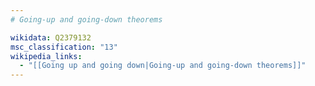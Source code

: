 ```yaml
---
# Going-up and going-down theorems

wikidata: Q2379132
msc_classification: "13"
wikipedia_links:
  - "[[Going up and going down|Going-up and going-down theorems]]"
---
```

